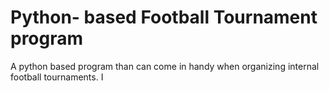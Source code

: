 # Python- based Football Tournament program
 A python based program than can come in handy when organizing internal football tournaments. I
